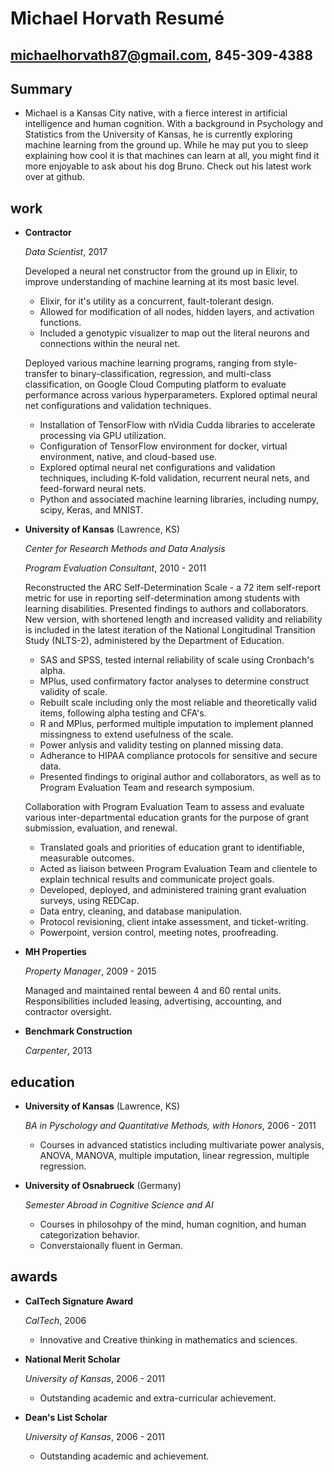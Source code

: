 Michael Horvath Resumé
======================
michaelhorvath87@gmail.com, 845-309-4388
--------------


Summary
---------

*   Michael is a Kansas City native, with a fierce interest in artificial intelligence and human cognition. With a background in Psychology and Statistics from the University of Kansas, he is currently exploring machine learning from the ground up. While he may put you to sleep explaining how cool it is that machines can learn at all, you might find it more enjoyable to ask about his dog Bruno. Check out his latest work over at github.


work
---------------

*   **Contractor**

    *Data Scientist*, 2017

    Developed a neural net constructor from the ground up in Elixir, to improve understanding of machine learning at its most basic level.
	+    Elixir, for it's utility as a concurrent, fault-tolerant design.
	+    Allowed for modification of all nodes, hidden layers, and activation functions.
	+    Included a genotypic visualizer to map out the literal neurons and connections within the neural net.

    Deployed various machine learning programs, ranging from style-transfer to binary-classification, regression, and multi-class classification, on Google Cloud Computing platform to evaluate performance across various hyperparameters. Explored optimal neural net configurations and validation techniques.
	+    Installation of TensorFlow with nVidia Cudda libraries to accelerate processing via GPU utilization.
	+    Configuration of TensorFlow environment for docker, virtual environment, native, and cloud-based use.
	+    Explored optimal neural net configurations and validation techniques, including K-fold validation, recurrent neural nets, and feed-forward neural nets.
	+    Python and associated machine learning libraries, including numpy, scipy, Keras, and MNIST.

*   **University of Kansas** (Lawrence, KS)

    *Center for Research Methods and Data Analysis*

    *Program Evaluation Consultant*, 2010 - 2011

    Reconstructed the ARC Self-Determination Scale - a 72 item self-report metric for use in reporting self-determination among students with learning disabilities. Presented findings to authors and collaborators. New version, with shortened length and increased validity and reliability is included in the latest iteration of the National Longitudinal Transition Study (NLTS-2), administered by the Department of Education.
	+    SAS and SPSS, tested internal reliability of scale using Cronbach's alpha.
	+    MPlus, used confirmatory factor analyses to determine construct validity of scale.
	+    Rebuilt scale including only the most reliable and theoretically valid items, following alpha testing and CFA's.
	+    R and MPlus, performed multiple imputation to implement planned missingness to extend usefulness of the scale.
	+    Power anlysis and validity testing on planned missing data.
	+    Adherance to HIPAA compliance protocols for sensitive and secure data.
	+    Presented findings to original author and collaborators, as well as to Program Evaluation Team and research symposium.

    Collaboration with Program Evaluation Team to assess and evaluate various inter-departmental education grants for the purpose of grant submission, evaluation, and renewal.
	+    Translated goals and priorities of education grant to identifiable, measurable outcomes.
	+    Acted as liaison between Program Evaluation Team and clientele to explain technical results and communicate project goals.
	+    Developed, deployed, and administered training grant evaluation surveys, using REDCap.
	+    Data entry, cleaning, and database manipulation.
	+    Protocol revisioning, client intake assessment, and ticket-writing.
	+    Powerpoint, version control, meeting notes, proofreading.

*   **MH Properties**

    *Property Manager*, 2009 - 2015

    Managed and maintained rental beween 4 and 60 rental units. Responsibilities included leasing, advertising, accounting, and contractor oversight.

*   **Benchmark Construction**

    *Carpenter*, 2013


education
---------

*   **University of Kansas** (Lawrence, KS)

    *BA in Pyschology and Quantitative Methods, with Honors*, 2006 - 2011
	+    Courses in advanced statistics including multivariate power analysis, ANOVA, MANOVA, multiple imputation, linear regression, multiple regression.

*   **University of Osnabrueck** (Germany)

    *Semester Abroad in Cognitive Science and AI*
	+    Courses in philosohpy of the mind, human cognition, and human categorization behavior.
	+    Converstaionally fluent in German.

awards
------

*   **CalTech Signature Award**

    *CalTech*, 2006 
    -	Innovative and Creative thinking in mathematics and sciences.

*   **National Merit Scholar**

    *University of Kansas*, 2006 - 2011
    -	Outstanding academic and extra-curricular achievement.

*   **Dean's List Scholar**

    *University of Kansas*, 2006 - 2011
    -	Outstanding academic and achievement.
